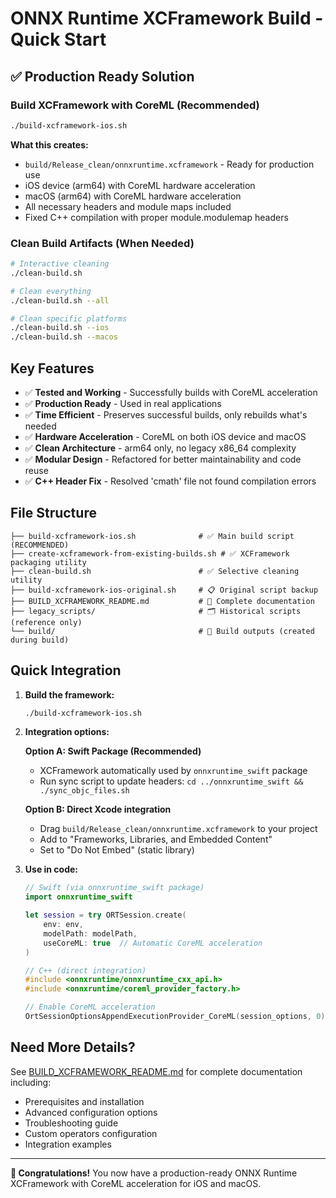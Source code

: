 # ONNX Runtime XCFramework Build - Quick Start

## ✅ Production Ready Solution

### Build XCFramework with CoreML (Recommended)
```bash
./build-xcframework-ios.sh
```

**What this creates:**
- `build/Release_clean/onnxruntime.xcframework` - Ready for production use
- iOS device (arm64) with CoreML hardware acceleration
- macOS (arm64) with CoreML hardware acceleration
- All necessary headers and module maps included
- Fixed C++ compilation with proper module.modulemap headers

### Clean Build Artifacts (When Needed)
```bash
# Interactive cleaning
./clean-build.sh

# Clean everything
./clean-build.sh --all

# Clean specific platforms
./clean-build.sh --ios
./clean-build.sh --macos
```

## Key Features

- ✅ **Tested and Working** - Successfully builds with CoreML acceleration
- ✅ **Production Ready** - Used in real applications
- ✅ **Time Efficient** - Preserves successful builds, only rebuilds what's needed
- ✅ **Hardware Acceleration** - CoreML on both iOS device and macOS
- ✅ **Clean Architecture** - arm64 only, no legacy x86_64 complexity
- ✅ **Modular Design** - Refactored for better maintainability and code reuse
- ✅ **C++ Header Fix** - Resolved 'cmath' file not found compilation errors

## File Structure

```
├── build-xcframework-ios.sh              # ✅ Main build script (RECOMMENDED)
├── create-xcframework-from-existing-builds.sh # ✅ XCFramework packaging utility
├── clean-build.sh                        # ✅ Selective cleaning utility
├── build-xcframework-ios-original.sh     # 📋 Original script backup
├── BUILD_XCFRAMEWORK_README.md           # 📖 Complete documentation
├── legacy_scripts/                       # 🗂️ Historical scripts (reference only)
└── build/                                # 📁 Build outputs (created during build)
```

## Quick Integration

1. **Build the framework:**
   ```bash
   ./build-xcframework-ios.sh
   ```

2. **Integration options:**
   
   **Option A: Swift Package (Recommended)**
   - XCFramework automatically used by `onnxruntime_swift` package
   - Run sync script to update headers: `cd ../onnxruntime_swift && ./sync_objc_files.sh`
   
   **Option B: Direct Xcode integration**
   - Drag `build/Release_clean/onnxruntime.xcframework` to your project
   - Add to "Frameworks, Libraries, and Embedded Content"
   - Set to "Do Not Embed" (static library)

3. **Use in code:**
   ```swift
   // Swift (via onnxruntime_swift package)
   import onnxruntime_swift
   
   let session = try ORTSession.create(
       env: env,
       modelPath: modelPath,
       useCoreML: true  // Automatic CoreML acceleration
   )
   ```
   
   ```cpp
   // C++ (direct integration)
   #include <onnxruntime/onnxruntime_cxx_api.h>
   #include <onnxruntime/coreml_provider_factory.h>
   
   // Enable CoreML acceleration
   OrtSessionOptionsAppendExecutionProvider_CoreML(session_options, 0);
   ```

## Need More Details?

See [BUILD_XCFRAMEWORK_README.md](BUILD_XCFRAMEWORK_README.md) for complete documentation including:
- Prerequisites and installation
- Advanced configuration options
- Troubleshooting guide
- Custom operators configuration
- Integration examples

---

**🎉 Congratulations!** You now have a production-ready ONNX Runtime XCFramework with CoreML acceleration for iOS and macOS.